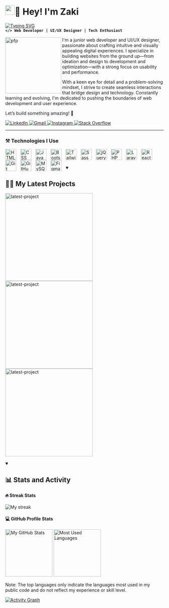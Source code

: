 # <a href="https://github.com/zaki-ramadhan/"><img src="https://raw.githubusercontent.com/MartinHeinz/MartinHeinz/master/wave.gif" width="30px" height="30px" /></a>🌚 Hey! I'm Zaki


[![Typing SVG](https://readme-typing-svg.demolab.com?font=Fira+Code&weight=400&size=30&duration=3300&pause=1000&color=FFCA28&width=900&lines=Passionate+about+web+development+%26+UI%2FUX+design)](https://git.io/typing-svg)
<br/>
**`</> Web Developer | UI/UX Designer | Tech Enthusiast`** 

<a href="https://github.com/zaki-ramadhan/"><img align="left" height="178px" width="178px" alt="pfp" src="https://i.postimg.cc/FzPZR02j/me-cropped-smooth-edge.png" /></a>

I'm a junior web developer and UI/UX designer, passionate about crafting intuitive and visually appealing digital experiences. I specialize in building websites from the ground up—from ideation and design to development and optimization—with a strong focus on usability and performance.

With a keen eye for detail and a problem-solving mindset, I strive to create seamless interactions that bridge design and technology. Constantly learning and evolving, I'm dedicated to pushing the boundaries of web development and user experience.

Let’s build something amazing! 🚀

<p align="left">
  <a href="https://www.linkedin.com/in/zaki-ramadhan/">
      <img alt="LinkedIn" title="Connect on LinkedIn" src="https://img.shields.io/badge/LinkedIn-0077B5?style=for-the-badge&logo=linkedin&logoColor=white"/>
  </a>  
  <a href="https://mail.google.com/mail/?view=cm&fs=1&to=zakiram4dhan@gmail.com">
    <img alt="Gmail" title="Send me an email" src="https://img.shields.io/badge/Gmail-D14836?style=for-the-badge&logo=gmail&logoColor=white"/>
  </a>
  <a href="https://www.instagram.com/zaki_ramadhannn">
      <img alt="Instagram" title="Follow on Instagram" src="https://img.shields.io/badge/Instagram-E4405F?style=for-the-badge&logo=instagram&logoColor=white"/>
  </a>
  <a href="https://stackoverflow.com/users/28658705/devz">
      <img alt="Stack Overflow" title="Visit my Stack Overflow" src="https://img.shields.io/badge/Stack%20Overflow-F58025?style=for-the-badge&logo=stackoverflow&logoColor=white"/>
  </a>
</p>

---
### ⚒️ Technologies I Use

<img align="left" alt="HTML" width="35px" style="padding-right:10px;" src="https://cdn.jsdelivr.net/gh/devicons/devicon/icons/html5/html5-plain.svg" />
<img align="left" alt="CSS" width="35px" style="padding-right:10px;" src="https://cdn.jsdelivr.net/gh/devicons/devicon/icons/css3/css3-plain.svg" />
<img align="left" alt="JavaScript" width="35px" style="padding-right:10px;" src="https://cdn.jsdelivr.net/gh/devicons/devicon/icons/javascript/javascript-plain.svg" />
<img align="left" alt="Bootstrap" width="35px" style="padding-right:10px;" src="https://cdn.jsdelivr.net/gh/devicons/devicon/icons/bootstrap/bootstrap-original.svg" />
<img align="left" alt="TailwindCSS" width="35px" style="padding-right:10px;" src="https://upload.wikimedia.org/wikipedia/commons/d/d5/Tailwind_CSS_Logo.svg" />
<img align="left" alt="Sass" width="35px" style="padding-right:10px;" src="https://cdn.jsdelivr.net/gh/devicons/devicon/icons/sass/sass-original.svg" />
<img align="left" alt="jQuery" width="35px" style="padding-right:10px;" src="https://cdn.jsdelivr.net/gh/devicons/devicon/icons/jquery/jquery-original.svg" />
<img align="left" alt="PHP" width="35px" style="padding-right:10px;" src="https://cdn.jsdelivr.net/gh/devicons/devicon/icons/php/php-original.svg" />
<img align="left" alt="Laravel" width="35px" style="padding-right:10px;" src="https://upload.wikimedia.org/wikipedia/commons/9/9a/Laravel.svg" />
<img align="left" alt="ReactJS" width="35px" style="padding-right:10px;" src="https://cdn.jsdelivr.net/gh/devicons/devicon/icons/react/react-original.svg" />
<img align="left" alt="Git" width="35px" style="padding-right:10px;" src="https://cdn.jsdelivr.net/gh/devicons/devicon/icons/git/git-original.svg" />
<img align="left" alt="GitHub" width="35px" style="padding-right:10px;" src="https://cdn.jsdelivr.net/gh/devicons/devicon/icons/github/github-original.svg" />
<img align="left" alt="MySQL" width="35px" style="padding-right:10px;" src="https://cdn.jsdelivr.net/gh/devicons/devicon/icons/mysql/mysql-original.svg" />
<img align="left" alt="Figma" width="35px" style="padding-right:10px;" src="https://cdn.jsdelivr.net/gh/devicons/devicon/icons/figma/figma-original.svg" />

<br />
<br />
<br />

<details open>
  <summary><h2>✍🏽 My Latest Projects </h2></summary>
  <p algin="left">
    <a href="https://github.com/zaki-ramadhan/katering-ibu?tab=readme-ov-file#katering-ibu-a-laravel-based-catering-website"><img width="278" src="https://denvercoder1-github-readme-stats.vercel.app/api/pin/?username=zaki-ramadhan&repo=katering-ibu&theme=react&bg_color=282828&title_color=F8D866&hide_border=true&icon_color=F8D866&show_icons=true" alt="latest-project"></a>
    <a href="https://github.com/zaki-ramadhan/tubes_pbo_kel5/tree/main?tab=readme-ov-file#-api-testing-project"><img width="278" src="https://denvercoder1-github-readme-stats.vercel.app/api/pin/?username=zaki-ramadhan&repo=tubes_pbo_kel5&theme=react&bg_color=282828&title_color=F8D866&hide_border=true&icon_color=F8D866&show_icons=true" alt="latest-project"></a>
    <a href="https://github.com/zaki-ramadhan/zaki-portfolio?tab=readme-ov-file#-my-portfolio"><img width="278" src="https://denvercoder1-github-readme-stats.vercel.app/api/pin/?username=zaki-ramadhan&repo=zaki-portfolio&theme=react&bg_color=282828&title_color=F8D866&hide_border=true&icon_color=F8D866&show_icons=true" alt="latest-project"></a>
  </p>
</details>


<details open>
<summary><h2>📊 Stats and Activity</h2></summary> 
  
  #### 🔥 Streak Stats
  
  <p align="left">
    <img title="🔥 Streak Stats" alt="My streak"
      src="https://streak-stats.demolab.com/?user=zaki-ramadhan&theme=gruvbox&hide_border=false"/>
  </p>
  
  #### 💻 GitHub Profile Stats
  <p align="left">
    <img height="150" src="https://github-readme-stats.vercel.app/api?username=zaki-ramadhan&show_icons=true&theme=gruvbox" alt="My GitHub Stats"/>
    <img height="150" src="https://github-readme-stats.vercel.app/api/top-langs/?username=zaki-ramadhan&layout=compact&theme=gruvbox" alt="Most Used Languages"/>
  </p>
  
Note: The top languages only indicate the languages most used in my public code and do not reflect my experience or skill level.

  <!-- link og : https://github.com/ashutosh00710/github-readme-activity-graph-->
  <a href="https://github.com/zaki-ramadhan"><img alt="Activity Graph" src="https://github-readme-activity-graph.vercel.app/graph/?username=zaki-ramadhan&bg_color=282828&color=F8D866&line=F8D866&point=FFFFFF&hide_border=true" /></a>

</details>
